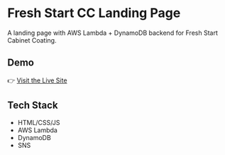 # Fresh Start CC Landing Page

A landing page with AWS Lambda + DynamoDB backend for Fresh Start Cabinet Coating.

## Demo
👉 [Visit the Live Site](https://landing.fresh-start-cc.com/)

## Tech Stack
- HTML/CSS/JS
- AWS Lambda
- DynamoDB
- SNS
